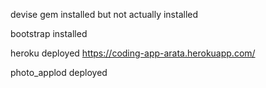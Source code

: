 devise gem installed but not actually installed

bootstrap installed

heroku deployed
https://coding-app-arata.herokuapp.com/

photo_applod deployed
